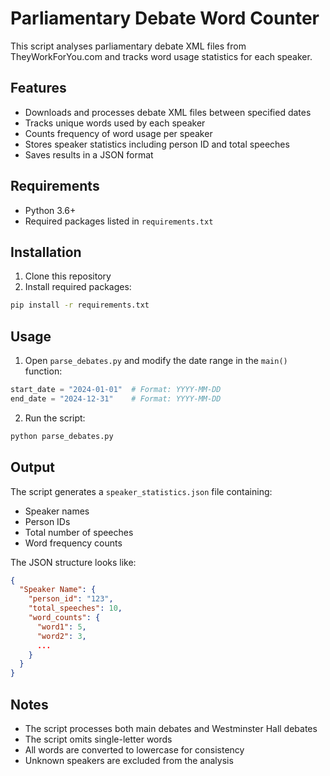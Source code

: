 # Parliamentary Debate Word Counter

This script analyses parliamentary debate XML files from TheyWorkForYou.com and tracks word usage statistics for each speaker.

## Features

- Downloads and processes debate XML files between specified dates
- Tracks unique words used by each speaker
- Counts frequency of word usage per speaker
- Stores speaker statistics including person ID and total speeches
- Saves results in a JSON format

## Requirements

- Python 3.6+
- Required packages listed in `requirements.txt`

## Installation

1. Clone this repository
2. Install required packages:
```bash
pip install -r requirements.txt
```

## Usage

1. Open `parse_debates.py` and modify the date range in the `main()` function:
```python
start_date = "2024-01-01"  # Format: YYYY-MM-DD
end_date = "2024-12-31"    # Format: YYYY-MM-DD
```

2. Run the script:
```bash
python parse_debates.py
```

## Output

The script generates a `speaker_statistics.json` file containing:
- Speaker names
- Person IDs
- Total number of speeches
- Word frequency counts

The JSON structure looks like:
```json
{
  "Speaker Name": {
    "person_id": "123",
    "total_speeches": 10,
    "word_counts": {
      "word1": 5,
      "word2": 3,
      ...
    }
  }
}
```

## Notes

- The script processes both main debates and Westminster Hall debates
- The script omits single-letter words
- All words are converted to lowercase for consistency
- Unknown speakers are excluded from the analysis 
